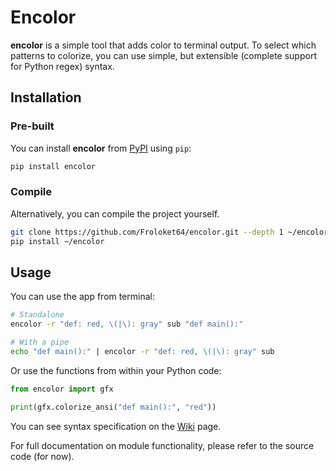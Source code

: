 # Encolor
**encolor** is a simple tool that adds color to terminal output. To select which patterns to colorize, you can use simple, but extensible (complete support for Python regex) syntax.

## Installation
### Pre-built
You can install **encolor** from [PyPI](https://pypi.org/) using `pip`:

``` sh
pip install encolor
```

### Compile
Alternatively, you can compile the project yourself.

``` sh
git clone https://github.com/Froloket64/encolor.git --depth 1 ~/encolor # You can change "~/encolor" to any other dir
pip install ~/encolor
```

## Usage
You can use the app from terminal:

``` sh
# Standalone
encolor -r "def: red, \(|\): gray" sub "def main():"

# With a pipe
echo "def main():" | encolor -r "def: red, \(|\): gray" sub
```

Or use the functions from within your Python code:

``` python
from encolor import gfx

print(gfx.colorize_ansi("def main():", "red"))
```

You can see syntax specification on the [Wiki](https://github.com/Froloket64/encolor/wiki/Syntax) page.

For full documentation on module functionality, please refer to the source code (for now).
